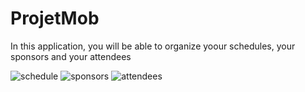 # ProjetMob

In this application, you will be able to organize yoour schedules, your sponsors and your attendees

![schedule](https://user-images.githubusercontent.com/62622421/153868044-2823e866-5ea0-47af-8614-9ac71c500eb2.png)
![sponsors](https://user-images.githubusercontent.com/62622421/153868340-62458d3b-0916-42a5-961b-7a78184c08e0.png)
![attendees](https://user-images.githubusercontent.com/62622421/153868450-7f67d97d-9784-47a6-906e-7a9957a7d84d.png)
